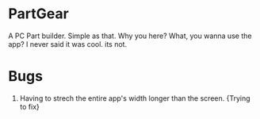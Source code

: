 
# PartGear
A PC Part builder. Simple as that. Why you here? What, you wanna use the app? I never said it was cool. its not.

# Bugs 
1. Having to strech the entire app's width longer than the screen. {Trying to fix}


